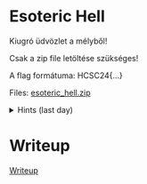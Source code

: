 #  Esoteric Hell

Kiugró üdvözlet a mélyből!

Csak a zip file letöltése szükséges!

A flag formátuma: HCSC24{...}

Files: [esoteric_hell.zip](files/esoteric_hell.zip)

<details>
  <summary>Hints (last day)</summary> 
  
Született: 1998. Nem BOB, Ben! Brainfuck trónfosztás

</details>


# Writeup

[Writeup](WRITEUP.md)
